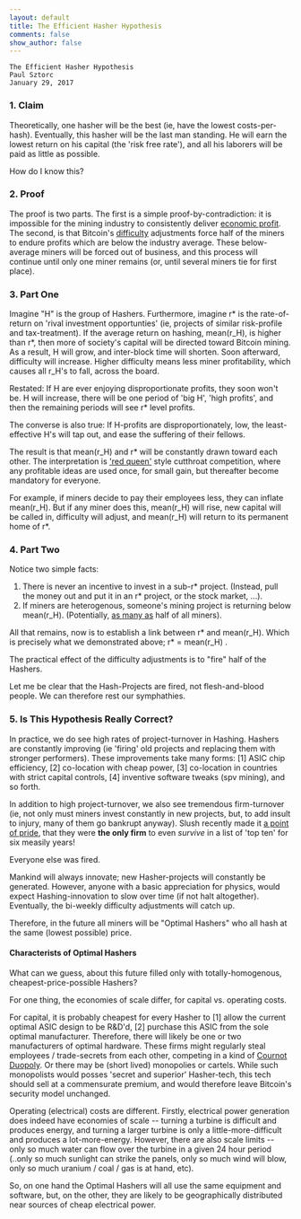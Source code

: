 ```yaml
---
layout: default
title: The Efficient Hasher Hypothesis
comments: false
show_author: false
---
```


    The Efficient Hasher Hypothesis
    Paul Sztorc
    January 29, 2017


### 1. Claim

Theoretically, one hasher will be the best (ie, have the lowest costs-per-hash). Eventually, this hasher will be the last man standing. He will earn the lowest return on his capital (the 'risk free rate'), and all his laborers will be paid as little as possible.

How do I know this?

### 2. Proof

The proof is two parts. The first is a simple proof-by-contradiction: it is impossible for the mining industry to consistently deliver [economic profit](https://en.wikipedia.org/wiki/Profit_%28economics%29). The second, is that Bitcoin's [difficulty](https://en.bitcoin.it/wiki/Difficulty) adjustments force half of the miners to endure profits which are below the industry average. These below-average miners will be forced out of business, and this process will continue until only one miner remains (or, until several miners tie for first place).

### 3. Part One

Imagine "H" is the group of Hashers. Furthermore, imagine r\* is the rate-of-return on 'rival investment opportunties' (ie, projects of similar risk-profile and tax-treatment). If the average return on hashing, mean(r_H), is higher than r\*, then more of society's capital will be directed toward Bitcoin mining. As a result, H will grow, and inter-block time will shorten. Soon afterward, difficulty will increase. Higher difficulty means less miner profitability, which causes all r_H's to fall, across the board.

Restated: If H are ever enjoying disproportionate profits, they soon won't be. H will increase, there will be one period of 'big H', 'high profits', and then the remaining periods will see r\* level profits.

The converse is also true: If H-profits are disproportionately, low, the least-effective H's will tap out, and ease the suffering of their fellows.

The result is that mean(r_H) and r\* will be constantly drawn toward each other. The interpretation is ['red queen'](https://en.wikipedia.org/wiki/Red_Queen_hypothesis) style cutthroat competition, where any profitable ideas are used once, for small gain, but thereafter become mandatory for everyone.

For example, if miners decide to pay their employees less, they can inflate mean(r_H). But if any miner does this, mean(r_H) will rise, new capital will be called in, difficulty will adjust, and mean(r_H) will return to its permanent home of r\*.

### 4. Part Two

Notice two simple facts:

1. There is never an incentive to invest in a sub-r\* project. (Instead, pull the money out and put it in an r\* project, or the stock market, ...).
2. If miners are heterogenous, someone's mining project is returning below mean(r_H). (Potentially, [as many as](\images\averages.txt) half of all miners).

All that remains, now is to establish a link between r\* and mean(r_H). Which is precisely what we demonstrated above; r\* = mean(r_H) .

The practical effect of the difficulty adjustments is to "fire" half of the Hashers.

Let me be clear that the Hash-Projects are fired, not flesh-and-blood people. We can therefore rest our symphathies.

<!--

###### (Aside) Rank and Yank

Enron reportedly had a system called "rank and yank", where [the bottom 15% performers were fired every year](http://www.laweekly.com/news/rank-and-yank-at-enron-2134275).

Yawn! Bitcoin's protocol fires the bottom 50% Hashers...every two weeks! Assuming a million employees, the Enron New-Year's-Eve party could expect 850,000 repeat-attenders. At "Hash-ron", only ~30,000 of those at the New Year's party would still be employed for St. Patrick's Day (10 weeks later, .5^(10/2)). 

Let me be clear that, fortunately, we speak of soulless Hash-projects, and not flesh-and-blood people. We can therefore rest our sympathies.

-->


### 5. Is This Hypothesis Really Correct?

In practice, we do see high rates of project-turnover in Hashing. Hashers are constantly improving (ie 'firing' old projects and replacing them with stronger performers). These improvements take many forms: [1] ASIC chip efficiency, [2] co-location with cheap power, [3] co-location in countries with strict capital controls, [4] inventive software tweaks (spv mining), and so forth.

In addition to high project-turnover, we also see tremendous firm-turnover (ie, not only must miners invest constantly in new projects, but, to add insult to injury, many of them go bankrupt anyway). Slush recently made it [a point of pride](https://twitter.com/slushcz/status/786522033337225216), that they were **the only firm** to even *survive* in a list of 'top ten' for six measily years!

Everyone else was fired.

Mankind will always innovate; new Hasher-projects will constantly be generated. However, anyone with a basic appreciation for physics, would expect Hashing-innovation to slow over time (if not halt altogether). Eventually, the bi-weekly difficulty adjustments will catch up.

Therefore, in the future all miners will be "Optimal Hashers" who all hash at the same (lowest possible) price.

#### Characterists of Optimal Hashers

What can we guess, about this future filled only with totally-homogenous, cheapest-price-possible Hashers?

For one thing, the economies of scale differ, for capital vs. operating costs.

For capital, it is probably cheapest for every Hasher to [1] allow the current optimal ASIC design to be R&D'd, [2] purchase this ASIC from the sole optimal manufacturer. Therefore, there will likely be one or two manufacturers of optimal hardware. These firms might regularly steal employees / trade-secrets from each other, competing in a kind of [Cournot Duopoly](https://en.wikipedia.org/wiki/Cournot_competition). Or there may be (short lived) monopolies or cartels. While such monopolists would posses 'secret and superior' Hasher-tech, this tech should sell at a commensurate premium, and would therefore leave Bitcoin's security model unchanged.

Operating (electrical) costs are different. Firstly, electrical power generation does indeed have economies of scale -- turning a turbine is difficult and produces energy, and turning a larger turbine is only a little-more-difficult and produces a lot-more-energy. However, there are also scale limits -- only so much water can flow over the turbine in a given 24 hour period (..only so much sunlight can strike the panels, only so much wind will blow, only so much uranium / coal / gas is at hand, etc).

So, on one hand the Optimal Hashers will all use the same equipment and software, but, on the other, they are likely to be geographically distributed near sources of cheap electrical power.

<!--

#### Remarks

~ fix ~

People worry about things like -- all miners in same place, all miners using same equipment, all miners run by same operators, all miners use same 'best practices'. These worrys are unfounded. 

A competitive meritocracy will inevitably concentrate power. This does not alter the economics of Bitcoin's security model, even though it may make miner-coordination easier.

Meritocracy *is* exclusionary. It excludes people with low merit! 

~ move this ~

#### Practice

In practice, these are the hardware owners who 'point' their miners 'at' a mining pool. If they aren't happy with their pool, they just switch to another one.

We have seen a consistent and intense homogenization of Hashers already. Where Hashers once used PCs of all shapes and sizes, now the equipment is super-specialized and comes from 2 or 3 elite vendors.

~ move this ~

#### Influence

With respect to Hashing, nothing can be done to slow or forestall this future. It is a direct function of Satoshi's protocol, which calls for difficulty adjustments every 2 weeks.

Changing the PoW algorithm (itself problematic) would only redefine H (as would a decision to scheduling frequent and/or random changes to the algo, or H itself).

To prevent this, we would need to remove the difficulty adjustments altogether...obliterating the coin issuance schedule and [profoundly damaging Bitcoin's network effect](http://www.truthcoin.info/blog/pow-cheapest/#the-coinbase-rot-paradox-less-is-more) and value proposition.

-->
